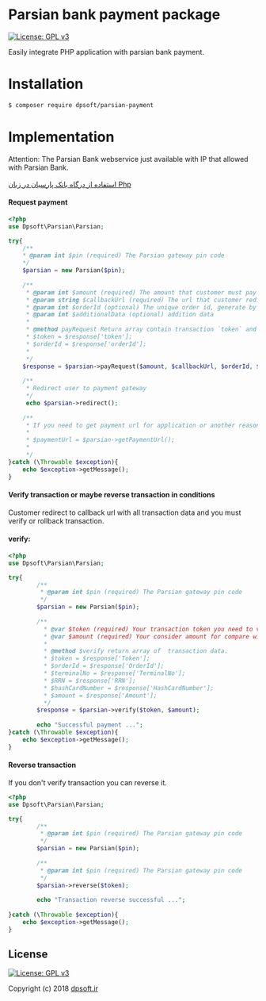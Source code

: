 # Parsian bank payment package

[![License: GPL v3](https://img.shields.io/badge/License-GPL%20v3-blue.svg)](https://www.gnu.org/licenses/gpl.html)

Easily integrate PHP application with parsian bank payment.

# Installation
``` bash
$ composer require dpsoft/parsian-payment
```

# Implementation
Attention: The Parsian Bank webservice just available with IP that allowed with Parsian Bank.
<br><br>[استفاده از درگاه بانک پارسیان در زبان Php](https://dpsoft.ir/%D9%88%D8%A8%D9%84%D8%A7%DA%AF/26/%D8%A7%D8%B3%D8%AA%D9%81%D8%A7%D8%AF%D9%87-%D8%A7%D8%B2-%D8%AF%D8%B1%DA%AF%D8%A7%D9%87-%D9%BE%D8%B1%D8%AF%D8%A7%D8%AE%D8%AA-%D8%A8%D8%A7%D9%86%DA%A9-%D9%BE%D8%A7%D8%B1%D8%B3%DB%8C%D8%A7%D9%86-%D8%AF%D8%B1-%D8%B2%D8%A8%D8%A7%D9%86-PHP)
#### Request payment
```php
<?php 
use Dpsoft\Parsian\Parsian;

try{
    /**
    * @param int $pin (required) The Parsian gateway pin code 
    */
    $parsian = new Parsian($pin);
	
    /**
     * @param int $amount (required) The amount that customer must pay
     * @param string $callbackUrl (required) The url that customer redirect to after payment
     * @param int $orderId (optional) The unique order id, generate by package if value passed null
     * @param int $additionalData (optional) addition data
	 *
	 * @method payRequest Return array contain transaction `token` and `orderId` and you cat save.
     * $token = $response['token'];
     * $orderId = $response['orderId'];
     *     
     */
    $response = $parsian->payRequest($amount, $callbackUrl, $orderId, $additionalData);
    
    /**
     * Redirect user to payment gateway
     */
     echo $parsian->redirect();
    
    /**
     * If you need to get payment url for application or another reason you can use this method  
     * 
     * $paymentUrl = $parsian->getPaymentUrl();
     * 
     */
}catch (\Throwable $exception){
    echo $exception->getMessage();
}
```
#### Verify transaction or maybe reverse transaction in conditions
Customer redirect to callback url with all transaction data and you must verify or rollback transaction.

#### verify:
```php
<?php
use Dpsoft\Parsian\Parsian;

try{
        /**
         * @param int $pin (required) The Parsian gateway pin code 
         */
        $parsian = new Parsian($pin);
	
        /**
          * @var $token (required) Your transaction token you need to verify
          * @var $amount (required) Your consider amount for compare with payment amount
          * 
          * @method $verify return array of  transaction data.
          * $token = $response['Token'];
          * $orderId = $response['OrderId'];
          * $terminalNo = $response['TerminalNo'];
          * $RRN = $response['RRN'];
          * $hashCardNumber = $response['HashCardNumber'];
          * $amount = $response['Amount'];
          */
        $response = $parsian->verify($token, $amount);
        
        echo "Successful payment ...";
}catch (\Throwable $exception){
    echo $exception->getMessage();
}
```
#### Reverse transaction
If you don't verify transaction you can reverse it.

```php
<?php
use Dpsoft\Parsian\Parsian;

try{
        /**
         * @param int $pin (required) The Parsian gateway pin code 
         */
        $parsian = new Parsian($pin);
	
        /**
         * @param int $pin (required) The Parsian gateway pin code 
         */
        $parsian->reverse($token);
    	
        echo "Transaction reverse successful ...";
       
}catch (\Throwable $exception){
    echo $exception->getMessage();
}
```

## License
[![License: GPL v3](https://img.shields.io/badge/License-GPL%20v3-blue.svg)](https://www.gnu.org/licenses/gpl.html)

Copyright (c) 2018 [dpsoft.ir](http://dpsoft.ir)

  


